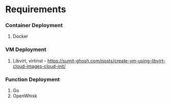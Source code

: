 # Requirements

### Container Deployment

1. Docker

### VM Deployment

1. Libvirt, virtinst - https://sumit-ghosh.com/posts/create-vm-using-libvirt-cloud-images-cloud-init/

### Function Deployment

1. Go
2. OpenWhisk
